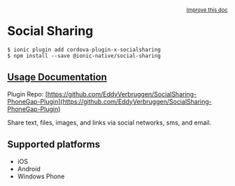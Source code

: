<a style="float:right;font-size:12px;" href="http://github.com/driftyco/ionic-native/edit/master/src/@ionic-native/plugins/social-sharing/index.ts#L1">
  Improve this doc
</a>

# Social Sharing

```
$ ionic plugin add cordova-plugin-x-socialsharing
$ npm install --save @ionic-native/social-sharing
```

## [Usage Documentation](https://ionicframework.com/docs/v2/native/social-sharing/)

Plugin Repo: [https://github.com/EddyVerbruggen/SocialSharing-PhoneGap-Plugin](https://github.com/EddyVerbruggen/SocialSharing-PhoneGap-Plugin)

Share text, files, images, and links via social networks, sms, and email.

## Supported platforms
- iOS
- Android
- Windows Phone




